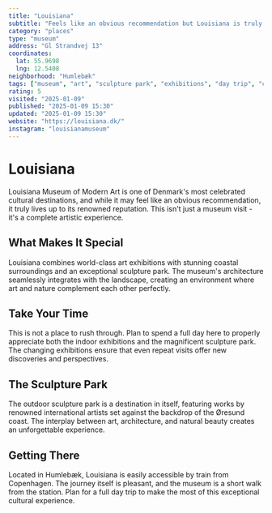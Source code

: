 ```yaml
---
title: "Louisiana"
subtitle: "Feels like an obvious recommendation but Louisiana is truly worth the trip. Take your time and enjoy both the exhibitions and the sculpture-park."
category: "places"
type: "museum"
address: "Gl Strandvej 13"
coordinates:
  lat: 55.9698
  lng: 12.5408
neighborhood: "Humlebæk"
tags: ["museum", "art", "sculpture park", "exhibitions", "day trip", "coast", "modern art"]
rating: 5
visited: "2025-01-09"
published: "2025-01-09 15:30"
updated: "2025-01-09 15:30"
website: "https://louisiana.dk/"
instagram: "louisianamuseum"
---
```


# Louisiana

Louisiana Museum of Modern Art is one of Denmark's most celebrated cultural destinations, and while it may feel like an obvious recommendation, it truly lives up to its renowned reputation. This isn't just a museum visit - it's a complete artistic experience.

## What Makes It Special

Louisiana combines world-class art exhibitions with stunning coastal surroundings and an exceptional sculpture park. The museum's architecture seamlessly integrates with the landscape, creating an environment where art and nature complement each other perfectly.

## Take Your Time

This is not a place to rush through. Plan to spend a full day here to properly appreciate both the indoor exhibitions and the magnificent sculpture park. The changing exhibitions ensure that even repeat visits offer new discoveries and perspectives.

## The Sculpture Park

The outdoor sculpture park is a destination in itself, featuring works by renowned international artists set against the backdrop of the Øresund coast. The interplay between art, architecture, and natural beauty creates an unforgettable experience.

## Getting There

Located in Humlebæk, Louisiana is easily accessible by train from Copenhagen. The journey itself is pleasant, and the museum is a short walk from the station. Plan for a full day trip to make the most of this exceptional cultural experience.